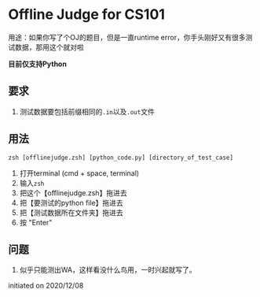 # Offline Judge for CS101
用途：如果你写了个OJ的题目，但是一直runtime error，你手头刚好又有很多测试数据，那用这个就对啦

**目前仅支持Python**

## 要求
1. 测试数据要包括前缀相同的`.in`以及`.out`文件

## 用法
`zsh [offlinejudge.zsh] [python_code.py] [directory_of_test_case]`
1. 打开terminal (cmd + space, terminal)
2. 输入`zsh`
3. 把这个【offlinejudge.zsh】拖进去
4. 把【要测试的python file】拖进去
5. 把【测试数据所在文件夹】拖进去
6. 按 "Enter"

## 问题
1. 似乎只能测出WA，这样看没什么鸟用，一时兴起就写了。

initiated on 2020/12/08
